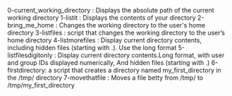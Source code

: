 0-current_working_directory : Displays the absolute path of the current working directory
1-listit : Displays the contents of your directory
2-bring_me_home : Changes the working directory to the user's home directory
3-listfiles : script that changes the working directory to the user’s home directory
4-listmorefiles : Display current directory contents, including hidden files (starting with .). Use the long format
5-listfilesdigitonly : Display current directory contents.Long format, with user and group IDs displayed numerically, And hidden files (starting with .)
6-firstdirectory: a script that creates a directory named my_first_directory in the /tmp/ directory
7-movethatfile : Moves a file betty from /tmp/ to /tmp/my_first_directory
